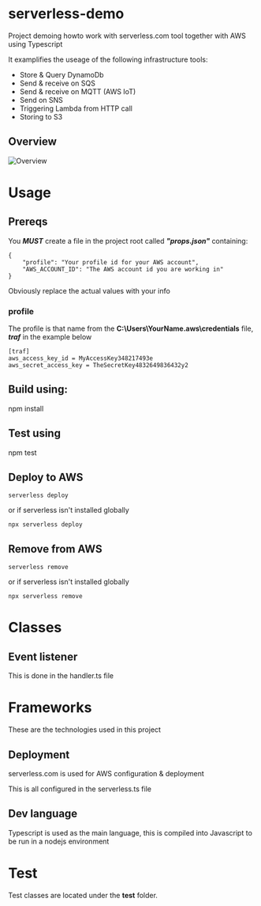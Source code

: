 # serverless-demo
Project demoing howto work with serverless.com tool together with AWS using Typescript

It examplifies the useage of the following infrastructure tools:
* Store & Query DynamoDb
* Send & receive on SQS
* Send & receive on MQTT (AWS IoT)
* Send on SNS
* Triggering Lambda from HTTP call
* Storing to S3

## Overview
![Overview](http://www.plantuml.com/plantuml/png/bLHDRzim3BtdLt0vR1dGmeVUYg5ecWnTWBLRuHGxApRZ2BMbLAGJ5CF--oH6JXtNNh4SOfDyZn_Yaw-9bUEwAaVWVn-qoSewH_YYzbJgLJBzbSviLLbpDHB09tWqcNUWOU0DmjgMfTrhKq2f3G9Ro1mgHY1TRKkzrfZ3JkD-C7jwn4c57j0j6dIgJ1u97LtrO-xiIfUOJ7ykRXNZNhqCu5BCQgVvPP6ZOV-ScdncGmFAP9ZCR64qsm5k0DQCoNTLhN8r09ehLYj5cCnVZAhi_6O0jp2CpY3_M2ytsXIKBEnoPXqEmATRtsEcM5iJc8MJroHzIF-JS3z4IDawLM0Y-y1efUXsEiFq8kwcn3M77JjTR1XoxJ0BQG_1hSgUF0V6IqLF4AbZ-2t1y7lTpkGWaW2SRlKPZ6TYWp0zR7nq4IXWxnr_FgOvd7yhnJTbyXBTaIC4s1oy8HNvQP14hnBw28Gc9z0oJ73xGL3lq0MGNqUhMhF7IM3ELsTnl6RFu-WWK4IwC9Y7b3MXypdw9Y-G1N-O-nOPn6ocVZjdGuXJHX8BASuOYLrcmAIikAQlEpGS4pGJa4G0GwYJgCaJDJdHbiFJ1-yUbiiMw4zdy_UMzJhAhay1iJ7JWgLeSdIllGKRsdc6XlJQdz0pFTHOurcdT5KuU0w1pa3flUSOMjgjpffQwLqAukWMwBy94xgugRCdP8-MOuM3-VPKv7irgSD_WwM0gdHPQci8x1easXGL0yxFh-3aUaZin1Cn7Vr7NCShs8Ds_m686xw4S2G23pAMJrEtjvQ09TAoJ-8n_GccfoU9n_BYxrVj9RH5MszpnHYe0_1MXKju5BIOxr4QGSM3Q0jLEZq213seOu4EHeNRo31MKXI4-1uljtiJk562dilMORp3A_JR0lAlez6rvzLL-HS0)

# Usage

## Prereqs
You ***MUST*** create a file in the project root called ***"props.json"*** containing:

```
{
    "profile": "Your profile id for your AWS account",
    "AWS_ACCOUNT_ID": "The AWS account id you are working in"
}
```
Obviously replace the actual values with your info

### profile
The profile is that name from the **C:\Users\YourName\.aws\credentials** file, ***traf*** in the example below
```
[traf]
aws_access_key_id = MyAccessKey348217493e
aws_secret_access_key = TheSecretKey4832649836432y2
```

## Build using:
npm install

## Test using
npm test

## Deploy to AWS
```
serverless deploy
```

or if serverless isn't installed globally
```
npx serverless deploy
```


## Remove from AWS
```
serverless remove
```
or if serverless isn't installed globally
```
npx serverless remove
```

# Classes

## Event listener
This is done in the handler.ts file

# Frameworks
These are the technologies used in this project

## Deployment
serverless.com is used for AWS configuration & deployment

This is all configured in the serverless.ts file

## Dev language
Typescript is used as the main language, this is compiled into Javascript to be run in a nodejs environment

# Test
Test classes are located under the **test** folder.
